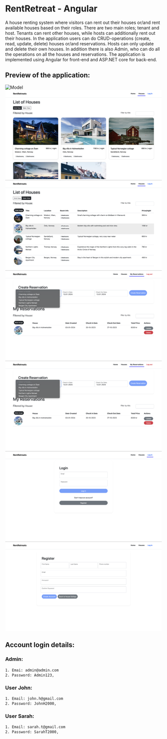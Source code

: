 # RentRetreat - Angular
A house renting system where visitors can rent out their houses or/and rent available houses based on their roles. There are two main roles; tenant and host. Tenants can rent other houses, while hosts can additionally rent out their houses. In the application users can do CRUD-operations (create, read, update, delete) houses or/and reservations. Hosts can only update and delete their own houses. In addition there is also Admin, who can do all the operations on all the houses and reservations.
The application is implemented using Angular for front-end and ASP.NET core for back-end.

## Preview of the application:
![Model](https://github.com/3sapham/RentRetreatsAngular/blob/main/Group-Project-2/ClientApp/src/assets/Skjermbilde-1.jpg)
![Model](https://github.com/3sapham/RentRetreatsAngular/blob/main/Group-Project-2/ClientApp/src/assets/Skjermbilde-2.jpg)
![Model](https://github.com/3sapham/RentRetreatsAngular/blob/main/Group-Project-2/ClientApp/src/assets/Skjermbilde-3.jpg)
![Model](https://github.com/3sapham/RentRetreatsAngular/blob/main/Group-Project-2/ClientApp/src/assets/Skjermbilde-4.jpg)
![Model](https://github.com/3sapham/RentRetreatsAngular/blob/main/Group-Project-2/ClientApp/src/assets/Skjermbilde-5.jpg)
![Model](https://github.com/3sapham/RentRetreatsAngular/blob/main/Group-Project-2/ClientApp/src/assets/Skjermbilde-6.jpg)
![Model](https://github.com/3sapham/RentRetreatsAngular/blob/main/Group-Project-2/ClientApp/src/assets/Skjermbilde-7.jpg)

## Account login details:
### **Admin**:
```
1. Emai: admin@admin.com
2. Password: Admin123,
```

### **User John**: 
```
1. Email: john.h@gmail.com
2. Password: JohnH2000,
```

### **User Sarah**: 
```
1. Email: sarah.t@gmail.com
2. Password: SarahT2000,
```
